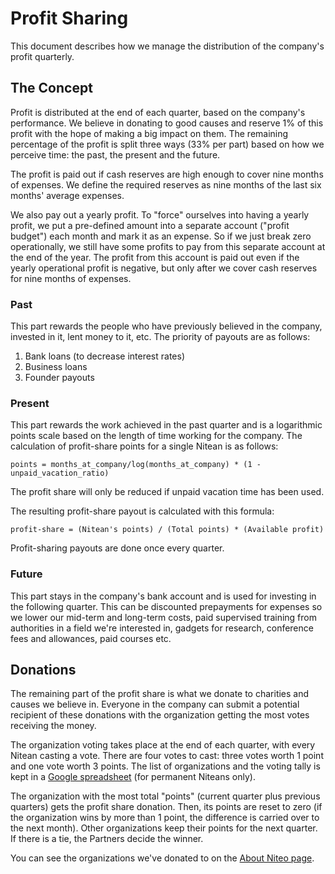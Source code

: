 # Profit Sharing

This document describes how we manage the distribution of the company's profit quarterly.

## The Concept

Profit is distributed at the end of each quarter, based on the company's performance. We believe in donating to good causes and reserve 1% of this profit with the hope of making a big impact on them. The remaining percentage of the profit is split three ways (33% per part) based on how we perceive time: the past, the present and the future.

The profit is paid out if cash reserves are high enough to cover nine months of expenses. We define the required reserves as nine months of the last six months' average expenses.

We also pay out a yearly profit. To "force" ourselves into having a yearly profit, we put a pre-defined amount into a separate account ("profit budget") each month and mark it as an expense. So if we just break zero operationally, we still have some profits to pay from this separate account at the end of the year. The profit from this account is paid out even if the yearly operational profit is negative, but only after we cover cash reserves for nine months of expenses.

### Past

This part rewards the people who have previously believed in the company, invested in it, lent money to it, etc. The priority of payouts are as follows:

1. Bank loans (to decrease interest rates)
2. Business loans
3. Founder payouts


### Present

This part rewards the work achieved in the past quarter and is a logarithmic points scale based on the length of time working for the company. The calculation of profit-share points for a single Nitean is as follows:

    points = months_at_company/log(months_at_company) * (1 - unpaid_vacation_ratio)

The profit share will only be reduced if unpaid vacation time has been used.

The resulting profit-share payout is calculated with this formula:

    profit-share = (Nitean's points) / (Total points) * (Available profit)

Profit-sharing payouts are done once every quarter.

### Future

This part stays in the company's bank account and is used for investing in the following quarter. This can be discounted prepayments for expenses so we lower our mid-term and long-term costs, paid supervised training from authorities in a field we're interested in, gadgets for research, conference fees and allowances, paid courses etc.


## Donations

The remaining part of the profit share is what we donate to charities and causes we believe in. Everyone in the company can submit a potential recipient of these donations with the organization getting the most votes receiving the money.

The organization voting takes place at the end of each quarter, with every Nitean casting a vote. There are four votes to cast: three votes worth 1 point and one vote worth 3 points. The list of organizations and the voting tally is kept in a [Google spreadsheet](https://docs.google.com/spreadsheets/d/1UZl9-uycPe-Ntauqgp2NNabx-NBBlqrI_FH6u5erI1Q/) (for permanent Niteans only).

The organization with the most total "points" (current quarter plus previous quarters) gets the profit share donation. Then, its points are reset to zero (if the organization wins by more than 1 point, the difference is carried over to the next month). Other organizations keep their points for the next quarter. If there is a tie, the Partners decide the winner.

You can see the organizations we've donated to on the [About Niteo page](https://niteo.co/about).
